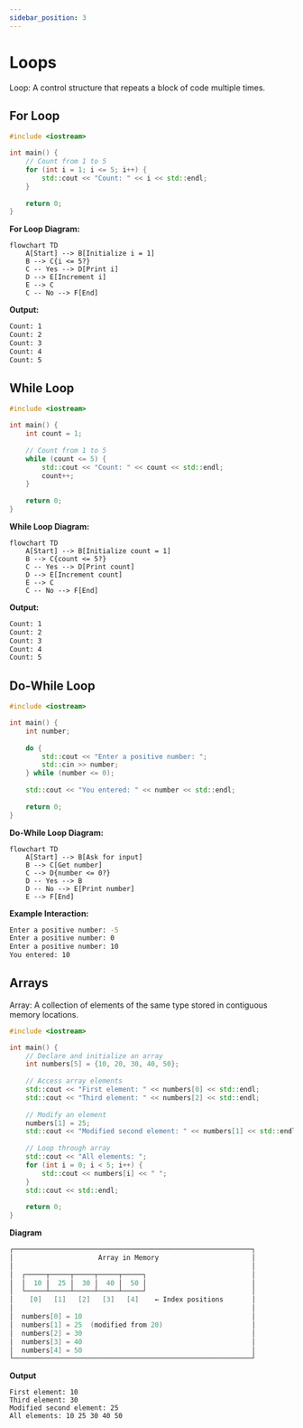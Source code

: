 ```yaml
---
sidebar_position: 3
---
```


# Loops

<!--markdownlint-disable MD036-->

Loop: A control structure that repeats a block of code multiple times.

## For Loop

```cpp
#include <iostream>

int main() {
    // Count from 1 to 5
    for (int i = 1; i <= 5; i++) {
        std::cout << "Count: " << i << std::endl;
    }
    
    return 0;
}
```

**For Loop Diagram:**

```mermaid
flowchart TD
    A[Start] --> B[Initialize i = 1]
    B --> C{i <= 5?}
    C -- Yes --> D[Print i]
    D --> E[Increment i]
    E --> C
    C -- No --> F[End]
```

**Output:**

```bash
Count: 1
Count: 2
Count: 3
Count: 4
Count: 5
```

## While Loop

```cpp
#include <iostream>

int main() {
    int count = 1;
    
    // Count from 1 to 5
    while (count <= 5) {
        std::cout << "Count: " << count << std::endl;
        count++;
    }
    
    return 0;
}
```

**While Loop Diagram:**

```mermaid
flowchart TD
    A[Start] --> B[Initialize count = 1]
    B --> C{count <= 5?}
    C -- Yes --> D[Print count]
    D --> E[Increment count]
    E --> C
    C -- No --> F[End]
```

**Output:**

```bash
Count: 1
Count: 2
Count: 3
Count: 4
Count: 5
```

## Do-While Loop

```cpp
#include <iostream>

int main() {
    int number;
    
    do {
        std::cout << "Enter a positive number: ";
        std::cin >> number;
    } while (number <= 0);
    
    std::cout << "You entered: " << number << std::endl;
    
    return 0;
}

```

**Do-While Loop Diagram:**

```mermaid
flowchart TD
    A[Start] --> B[Ask for input]
    B --> C[Get number]
    C --> D{number <= 0?}
    D -- Yes --> B
    D -- No --> E[Print number]
    E --> F[End]
```

**Example Interaction:**

```bash
Enter a positive number: -5
Enter a positive number: 0
Enter a positive number: 10
You entered: 10
```

## Arrays

Array: A collection of elements of the same type stored in contiguous memory locations.

```cpp
#include <iostream>

int main() {
    // Declare and initialize an array
    int numbers[5] = {10, 20, 30, 40, 50};
    
    // Access array elements
    std::cout << "First element: " << numbers[0] << std::endl;
    std::cout << "Third element: " << numbers[2] << std::endl;
    
    // Modify an element
    numbers[1] = 25;
    std::cout << "Modified second element: " << numbers[1] << std::endl;
    
    // Loop through array
    std::cout << "All elements: ";
    for (int i = 0; i < 5; i++) {
        std::cout << numbers[i] << " ";
    }
    std::cout << std::endl;
    
    return 0;
}
```

**Diagram**

```cpp
┌───────────────────────────────────────────────────────────┐
│                     Array in Memory                       │
│                                                           │
│  ┌─────┬─────┬─────┬─────┬─────┐                          │
│  │  10 │  25 │  30 │  40 │  50 │                          │
│  └─────┴─────┴─────┴─────┴─────┘                          │
│    [0]   [1]   [2]   [3]   [4]    ← Index positions       │
│                                                           │
│  numbers[0] = 10                                          │
│  numbers[1] = 25  (modified from 20)                      │
│  numbers[2] = 30                                          │
│  numbers[3] = 40                                          │
│  numbers[4] = 50                                          │
└───────────────────────────────────────────────────────────┘

```

**Output**

```text
First element: 10
Third element: 30
Modified second element: 25
All elements: 10 25 30 40 50
```
